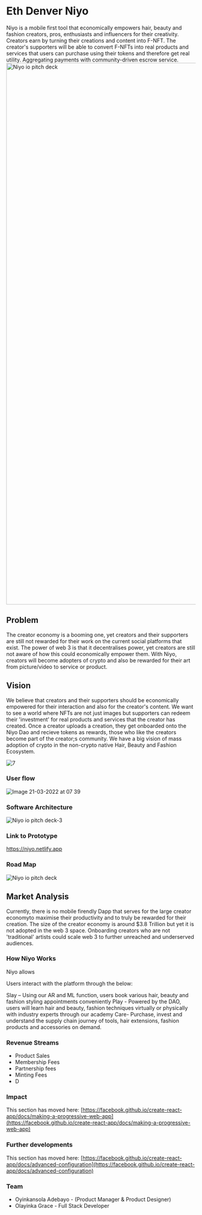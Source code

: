 # Eth Denver Niyo
Niyo is a mobile first tool that economically empowers hair, beauty and fashion creators, pros, enthusiasts and influencers for their creativity. Creators earn by turning their creations and content into F-NFT.  The creator's supporters will be able to convert F-NFTs into real products and services that users can purchase using their tokens and therefore get real utility. Aggregating payments with community-driven escrow service.
<img width="1440" alt="Niyo io pitch deck" src="https://user-images.githubusercontent.com/69260613/158563913-519656b1-4754-407d-bb5c-8c4127c0b2c0.png">

## Problem
The creator economy is a booming one, yet creators and their supporters are still not rewarded for their work on the current social platforms that exist. The power of web 3 is that it decentralises power, yet creators are still not aware of how this could economically empower them. With Niyo, creators will become adopters of crypto and also be rewarded for their art from picture/video to service or product.

## Vision
We believe that  creators and their supporters should be economically empowered for their interaction and also for the creator's content. We want to see a world where NFTs are not just images but supporters can redeem their 'investment' for real products and services that the creator  has created. 
Once a creator uploads a creation, they  get onboarded onto the Niyo Dao and recieve tokens as rewards, those who like the creators become part of the creator;s community. We have a big vision of  mass adoption of crypto in the non-crypto native Hair, Beauty and Fashion Ecosystem.

![7](https://user-images.githubusercontent.com/69260613/158573831-5dd3dfe1-0a17-40ad-b6d3-7dcbee640b5c.png)


### User flow
![Image 21-03-2022 at 07 39](https://user-images.githubusercontent.com/69260613/159221089-e259df49-04bd-4222-a3e0-1b00138de1c4.jpg)


### Software Architecture
![Niyo io pitch deck-3](https://user-images.githubusercontent.com/69260613/159224921-bcc45429-a612-4b1e-9489-27aeec579cca.png)


### Link to Prototype

https://niyo.netlify.app


### Road Map
![Niyo io pitch deck](https://user-images.githubusercontent.com/69260613/159221999-6c12f382-db0b-4746-8da2-32e4e24c4d33.png)


## Market Analysis
 Currently, there is no mobile firendly Dapp that serves for the large creator economyto maximise their productivity and to truly be rewarded for their creation.  The size of the creator economy is around $3.8 Trillion  but yet it is not adopted in the web 3 space. Onboarding creators who are not 'traditional' artists could scale  web 3 to further unreached and underserved audiences.


### How Niyo Works
Niyo allows 

Users interact with the platform through the below:

Slay – Using our AR and ML function, users book various hair, beauty and fashion styling appointments conveniently 
Play - Powered by the DAO, users will learn hair and beauty, fashion techniques virtually or physically with industry experts through our academy
Care- Purchase, invest and understand the supply chain journey of tools, hair extensions, fashion products and accessories on demand.

### Revenue Streams

- Product Sales 
- Membership Fees
- Partnership fees
- Minting Fees
- D

### Impact

This section has moved here: [https://facebook.github.io/create-react-app/docs/making-a-progressive-web-app](https://facebook.github.io/create-react-app/docs/making-a-progressive-web-app)

### Further developments

This section has moved here: [https://facebook.github.io/create-react-app/docs/advanced-configuration](https://facebook.github.io/create-react-app/docs/advanced-configuration)

### Team
- Oyinkansola Adebayo - (Product Manager & Product Designer)
- Olayinka Grace -  Full Stack Developer
